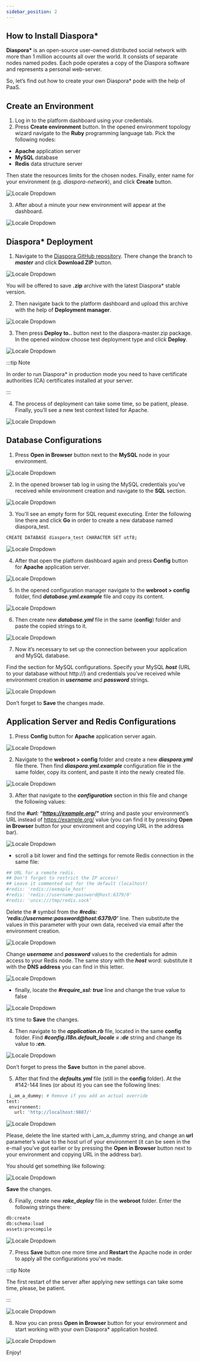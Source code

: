 ```yaml
---
sidebar_position: 2
---
```


## How to Install Diaspora*
<b>Diaspora*</b> is an open-source user-owned distributed social network with more than 1 million accounts all over the world. It consists of separate nodes named podes. Each pode operates a copy of the Diaspora software and represents a personal web-server.

So, let’s find out how to create your own Diaspora* pode with the help of PaaS.

## Create an Environment
1. Log in to the platform dashboard using your credentials.
2. Press **Create environment** button. In the opened environment topology wizard navigate to the **Ruby** programming language tab. Pick the following nodes:

- **Apache** application server
- **MySQL** database
- **Redis** data structure server

Then state the resources limits for the chosen nodes. Finally, enter name for your environment (e.g. *diaspora-network*), and click **Create** button.

<div style={{
    display:'flex',
    justifyContent: 'center',
    margin: '0 0 1rem 0'
}}>

![Locale Dropdown](./img/Diaspora/01-environment-wizard.png)

</div>

3. After about a minute your new environment will appear at the dashboard.

<div style={{
    display:'flex',
    justifyContent: 'center',
    margin: '0 0 1rem 0'
}}>

![Locale Dropdown](./img/Diaspora/02-environment-for-diaspora-created.png)

</div>

## Diaspora* Deployment
1. Navigate to the [Diaspora GitHub repository](https://github.com/diaspora/diaspora). There change the branch to ***master*** and click **Download ZIP** button.

<div style={{
    display:'flex',
    justifyContent: 'center',
    margin: '0 0 1rem 0'
}}>

![Locale Dropdown](./img/Diaspora/03-download-diaspora-zip.png)

</div>

You will be offered to save **.zip** archive with the latest Diaspora* stable version.

2. Then navigate back to the platform dashboard and upload this archive with the help of **Deployment manager**.

<div style={{
    display:'flex',
    justifyContent: 'center',
    margin: '0 0 1rem 0'
}}>

![Locale Dropdown](./img/Diaspora/04-upload-diaspora-archive.png)

</div>

3. Then press **Deploy to..** button next to the diaspora-master.zip package. In the opened window choose test deployment type and click **Deploy**.

<div style={{
    display:'flex',
    justifyContent: 'center',
    margin: '0 0 1rem 0'
}}>

![Locale Dropdown](./img/Diaspora/05-deploy-diaspora-application.png)

</div>

:::tip Note

In order to run Diaspora* in production mode you need to have certificate authorities (CA) certificates installed at your server.

:::

4. The process of deployment can take some time, so be patient, please. Finally, you’ll see a new test context listed for Apache.

<div style={{
    display:'flex',
    justifyContent: 'center',
    margin: '0 0 1rem 0'
}}>

![Locale Dropdown](./img/Diaspora/06-diaspora-application-deployed.png)

</div>

## Database Configurations
1. Press **Open in Browser** button next to the **MySQL** node in your environment.

<div style={{
    display:'flex',
    justifyContent: 'center',
    margin: '0 0 1rem 0'
}}>

![Locale Dropdown](./img/Diaspora/07-open-mysql-in-browser.png)

</div>

2. In the opened browser tab log in using the MySQL credentials you’ve received while environment creation and navigate to the **SQL** section.

<div style={{
    display:'flex',
    justifyContent: 'center',
    margin: '0 0 1rem 0'
}}>

![Locale Dropdown](./img/Diaspora/08-database-admin-sql-tab.png)

</div>

3. You’ll see an empty form for SQL request executing. Enter the following line there and click **Go** in order to create a new database named diaspora_test.

```bash
CREATE DATABASE diaspora_test CHARACTER SET utf8;
```

<div style={{
    display:'flex',
    justifyContent: 'center',
    margin: '0 0 1rem 0'
}}>

![Locale Dropdown](./img/Diaspora/09-create-diaspora-database.png)

</div>

4. After that open the platform dashboard again and press **Config** button for **Apache** application server.

<div style={{
    display:'flex',
    justifyContent: 'center',
    margin: '0 0 1rem 0'
}}>

![Locale Dropdown](./img/Diaspora/10-apache-config-button.png)

</div>

5. In the opened configuration manager navigate to the **webroot > config** folder, find ***database.yml.example*** file and copy its content.

<div style={{
    display:'flex',
    justifyContent: 'center',
    margin: '0 0 1rem 0'
}}>

![Locale Dropdown](./img/Diaspora/11-database-yml-example.png)

</div>

6. Then create new ***database.yml*** file in the same (**config**) folder and paste the copied strings to it.

<div style={{
    display:'flex',
    justifyContent: 'center',
    margin: '0 0 1rem 0'
}}>

![Locale Dropdown](./img/Diaspora/12-crerate-database-yml.png)

</div>

7. Now it’s necessary to set up the connection between your application and MySQL database.

Find the section for MySQL configurations. Specify your MySQL ***host*** (URL to your database without http://) and credentials you’ve received while environment creation in ***username*** and ***password*** strings.

<div style={{
    display:'flex',
    justifyContent: 'center',
    margin: '0 0 1rem 0'
}}>

![Locale Dropdown](./img/Diaspora/13-configure-database-connection.png)

</div>

Don’t forget to **Save** the changes made.

## Application Server and Redis Configurations
1. Press **Config** button for **Apache** application server again.

<div style={{
    display:'flex',
    justifyContent: 'center',
    margin: '0 0 1rem 0'
}}>

![Locale Dropdown](./img/Diaspora/10-apache-config-button.png)

</div>

2. Navigate to the **webroot > config** folder and create a new ***diaspora.yml*** file there. Then find ***diaspora.yml.example*** configuration file in the same folder, copy its content, and paste it into the newly created file.

<div style={{
    display:'flex',
    justifyContent: 'center',
    margin: '0 0 1rem 0'
}}>

![Locale Dropdown](./img/Diaspora/14-create-diaspora-yml.png)

</div>

3. After that navigate to the ***configuration*** section in this file and change the following values:

find the ***#url: “https://example.org/"*** string and paste your environment’s URL instead of https://example.org/ value (you can find it by pressing **Open in Browser** button for your environment and copying URL in the address bar).

<div style={{
    display:'flex',
    justifyContent: 'center',
    margin: '0 0 1rem 0'
}}>

![Locale Dropdown](./img/Diaspora/15-configure-environment-url.png)

</div>

- scroll a bit lower and find the settings for remote Redis connection in the same file:

```bash
## URL for a remote redis.     
## Don't forget to restrict the IP access!     
## Leave it commented out for the default (localhost)     
#redis: 'redis://exmaple_host'     
#redis: 'redis://username:password@host:6379/0'     
#redis: 'unix:///tmp/redis.sock'    
```

Delete the **#** symbol from the ***#redis: ‘redis://username:password@host:6379/0’*** line. Then substitute the values in this parameter with your own data, received via email after the environment creation.

<div style={{
    display:'flex',
    justifyContent: 'center',
    margin: '0 0 1rem 0'
}}>

![Locale Dropdown](./img/Diaspora/16-redis-credentials-email.png)

</div>

Change ***username*** and ***password*** values to the credentials for admin access to your Redis node. The same story with the ***host*** word: substitute it with the **DNS address** you can find in this letter.

<div style={{
    display:'flex',
    justifyContent: 'center',
    margin: '0 0 1rem 0'
}}>

![Locale Dropdown](./img/Diaspora/17-configure-redis-connection.png)

</div>

- finally, locate the ***#require_ssl: true*** line and change the true value to false

<div style={{
    display:'flex',
    justifyContent: 'center',
    margin: '0 0 1rem 0'
}}>

![Locale Dropdown](./img/Diaspora/18-set-ssl-config-false.png)

</div>

It’s time to **Save** the changes.

4. Then navigate to the ***application.rb*** file, located in the same **config** folder. Find ***#config.i18n.default_locale = :de*** string and change its value to ***:en.***

<div style={{
    display:'flex',
    justifyContent: 'center',
    margin: '0 0 1rem 0'
}}>

![Locale Dropdown](./img/Diaspora/19-set-default-locale-english.png)

</div>

Don’t forget to press the **Save** button in the panel above.

5. After that find the ***defaults.yml*** file (still in the **config** folder). At the #142-144 lines (or about it) you can see the following lines:

```bash
 i_am_a_dummy: # Remove if you add an actual override
test:
 environment:
   url: 'http://localhost:9887/'
```

<div style={{
    display:'flex',
    justifyContent: 'center',
    margin: '0 0 1rem 0'
}}>

![Locale Dropdown](./img/Diaspora/20-dummy-url-override.png)

</div>

Please, delete the line started with i_am_a_dummy string, and change an **url** parameter’s value to the host url of your environment (it can be seen in the e-mail you’ve got earlier or by pressing the **Open in Browser** button next to your environment and copying URL in the address bar).

You should get something like following:

<div style={{
    display:'flex',
    justifyContent: 'center',
    margin: '0 0 1rem 0'
}}>

![Locale Dropdown](./img/Diaspora/21-url-override-to-environment.png)


</div>

**Save** the changes.

6. Finally, create new ***rake_deploy*** file in the **webroot** folder. Enter the following strings there:

```bash
db:create
db:schema:load
assets:precompile
```

<div style={{
    display:'flex',
    justifyContent: 'center',
    margin: '0 0 1rem 0'
}}>

![Locale Dropdown](./img/Diaspora/22-configure-rake-deploy.png)

</div>

7. Press **Save** button one more time and **Restart** the Apache node in order to apply all the configurations you’ve made.

:::tip Note

The first restart of the server after applying new settings can take some time, please, be patient.

:::

<div style={{
    display:'flex',
    justifyContent: 'center',
    margin: '0 0 1rem 0'
}}>

![Locale Dropdown](./img/Diaspora/23-apache-restart-button.png)

</div>

8. Now you can press **Open in Browser** button for your environment and start working with your own Diaspora* application hosted.

<div style={{
    display:'flex',
    justifyContent: 'center',
    margin: '0 0 1rem 0'
}}>

![Locale Dropdown](./img/Diaspora/24-diaspora-start-page.png)

</div>

Enjoy!